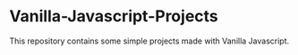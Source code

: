 # Vanilla-Javascript-Projects
This repository contains some simple projects made with Vanilla Javascript.
